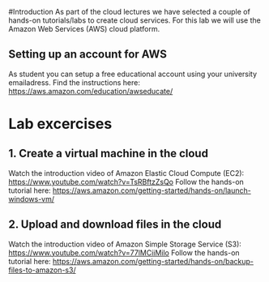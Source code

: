 #Introduction
As part of the cloud lectures we have selected a couple of hands-on tutorials/labs to create cloud services. For this lab we will use the Amazon Web Services (AWS) cloud platform.

## Setting up an account for AWS
As student you can setup a free educational account using your university emailadress. Find the instructions here:
https://aws.amazon.com/education/awseducate/

# Lab excercises

## 1. Create a virtual machine in the cloud
Watch the introduction video of Amazon Elastic Cloud Compute (EC2):
https://www.youtube.com/watch?v=TsRBftzZsQo
Follow the hands-on tutorial here:
https://aws.amazon.com/getting-started/hands-on/launch-windows-vm/

## 2. Upload and download files in the cloud
Watch the introduction video of Amazon Simple Storage Service (S3):
https://www.youtube.com/watch?v=77lMCiiMilo
Follow the hands-on tutorial here:
https://aws.amazon.com/getting-started/hands-on/backup-files-to-amazon-s3/
